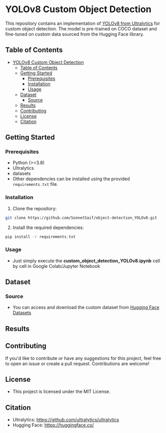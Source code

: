 # YOLOv8 Custom Object Detection

This repository contains an implementation of [YOLOv8 from Ultralytics](https://github.com/ultralytics/ultralytics) for custom object detection. The model is pre-trained on COCO dataset and fine-tuned on custom data sourced from the Hugging Face library.

## Table of Contents

- [YOLOv8 Custom Object Detection](#yolov8-custom-object-detection)
  - [Table of Contents](#table-of-contents)
  - [Getting Started](#getting-started)
    - [Prerequisites](#prerequisites)
    - [Installation](#installation)
    - [Usage](#usage)
  - [Dataset](#dataset)
    - [Source](#source)
  - [Results](#results)
  - [Contributing](#contributing)
  - [License](#license)
  - [Citation](#citation)


## Getting Started

### Prerequisites

- Python (>=3.8)
- Ultralytics
- datasets
- Other dependencies can be installed using the provided `requirements.txt` file.

### Installation

1. Clone the repository:

```bash
git clone https://github.com/SonnetSaif/object-detection_YOLOv8.git
```

2. Install the required dependencies:

```bash
pip install -r requirements.txt
```

### Usage
- Just simply execute the **custom_object_detection_YOLOv8.ipynb** cell by cell in Google Colab/Jupyter Notebook


## Dataset

### Source

- You can access and download the custom dataset from [Hugging Face Datasets](https://huggingface.co/datasets/kili-technology/plastic_in_river)


<!-- ## Pre-trained Model

The YOLOv8 model used in this project is pre-trained on the COCO dataset. You can download the pre-trained weights here. -->


## Results


## Contributing
If you'd like to contribute or have any suggestions for this project, feel free to open an issue or create a pull request. Contributions are welcome!


## License
- This project is licensed under the MIT License.


## Citation
- Ultralytics: https://github.com/ultralytics/ultralytics
- Hugging Face: https://huggingface.co/
